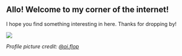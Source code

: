 ## Allo! Welcome to my corner of the internet!

I hope you find something interesting in here. Thanks for dropping by!

<img src="https://www.codewars.com/users/sm0ca/badges/small">

*Profile picture credit: [@oi.flop](https://instagram.com/oi.flop?igshid=NTc4MTIwNjQ2YQ==)*

<!--
**sxnch/sxnch** is a ✨ _special_ ✨ repository because its `README.md` (this file) appears on your GitHub profile.

Here are some ideas to get you started:

- 🔭 I’m currently working on ...
- 🌱 I’m currently learning ...
- 👯 I’m looking to collaborate on ...
- 🤔 I’m looking for help with ...
- 💬 Ask me about ...
- 📫 How to reach me: ...
- 😄 Pronouns: ...
- ⚡ Fun fact: ...
-->
